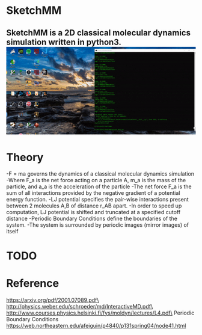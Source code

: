 # SketchMM
SketchMM is a 2D classical molecular dynamics simulation written in python3.
![](test.gif)
---
# Theory
-F = ma governs the dynamics of a classical molecular dynamics simulation
-Where F_a is the net force acting on a particle A, m_a is the mass of the particle, and a_a is the acceleration of the particle
-The net force F_a is the sum of all interactions provided by the negative gradient of a potential energy function. 
-LJ potential specifies the pair-wise interactions present between 2 molecules A,B of distance r_AB apart. 
-In order to speed up computation, LJ potential is shifted and truncated at a specified cutoff distance
-Periodic Boundary Conditions define the boundaries of the system. 
-The system is surrounded by periodic images (mirror images) of itself
# TODO
# Reference
https://arxiv.org/pdf/2001.07089.pdf\
http://physics.weber.edu/schroeder/md/InteractiveMD.pdf\
http://www.courses.physics.helsinki.fi/fys/moldyn/lectures/L4.pdf\
Periodic Boundary Conditions
https://web.northeastern.edu/afeiguin/p4840/p131spring04/node41.html
